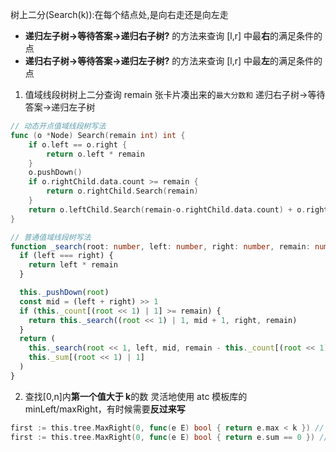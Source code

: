 树上二分(Search(k)):在每个结点处,是向右走还是向左走

- **递归左子树->等待答案->递归右子树?** 的方法来查询 [l,r] 中最**右**的满足条件的点
- **递归右子树->等待答案->递归左子树?** 的方法来查询 [l,r] 中最**左**的满足条件的点

1. 值域线段树树上二分查询 remain 张卡片凑出来的`最大分数和`
   递归右子树->等待答案->递归左子树

```go
// 动态开点值域线段树写法
func (o *Node) Search(remain int) int {
	if o.left == o.right {
		return o.left * remain
	}
	o.pushDown()
	if o.rightChild.data.count >= remain {
		return o.rightChild.Search(remain)
	}
	return o.leftChild.Search(remain-o.rightChild.data.count) + o.rightChild.data.sum
}
```

```ts
// 普通值域线段树写法
function _search(root: number, left: number, right: number, remain: number): number {
  if (left === right) {
    return left * remain
  }

  this._pushDown(root)
  const mid = (left + right) >> 1
  if (this._count[(root << 1) | 1] >= remain) {
    return this._search((root << 1) | 1, mid + 1, right, remain)
  }
  return (
    this._search(root << 1, left, mid, remain - this._count[(root << 1) | 1]) +
    this._sum[(root << 1) | 1]
  )
}
```

2. 查找[0,n]内**第一个值大于 k**的数
   灵活地使用 atc 模板库的 minLeft/maxRight，有时候需要**反过来写**

```go
first := this.tree.MaxRight(0, func(e E) bool { return e.max < k }) // !找到第一个空座位>=k的行
first := this.tree.MaxRight(0, func(e E) bool { return e.sum == 0 }) // !找到第一个未坐满的行
```
